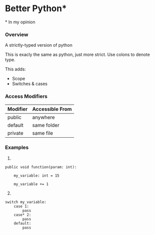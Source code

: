 # Better Python*

\* In my opinion

### Overview

A strictly-typed version of python

This is exacly the same as python, just more strict.
Use colons to denote type.

This adds:
* Scope
* Switches & cases

### Access Modifiers

Modifier|Accessible From
--------|---------------
public  |anywhere
default | same folder
private | same file

### Examples

1.

    public void function(param: int):
  
        my_variable: int = 15
        
        my_variable += 1


2.

    switch my_variable:
        case 1:
            pass
        case* 2:
            pass
        default:
            pass
